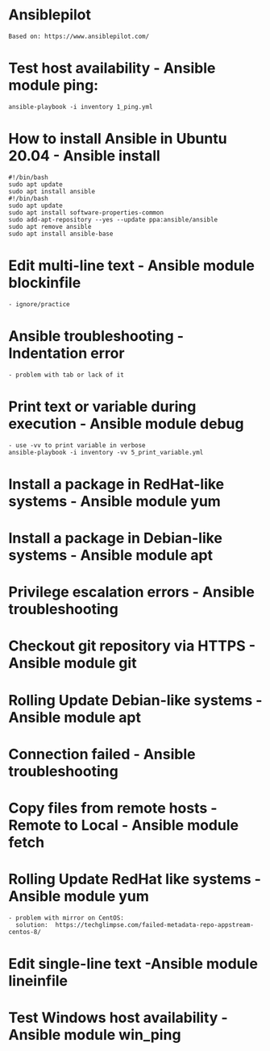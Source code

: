 # Ansiblepilot
    Based on: https://www.ansiblepilot.com/

# Test host availability - Ansible module ping:
    ansible-playbook -i inventory 1_ping.yml 

# How to install Ansible in Ubuntu 20.04 - Ansible install
    #!/bin/bash
    sudo apt update
    sudo apt install ansible
    #!/bin/bash
    sudo apt update
    sudo apt install software-properties-common
    sudo add-apt-repository --yes --update ppa:ansible/ansible
    sudo apt remove ansible
    sudo apt install ansible-base

# Edit multi-line text - Ansible module blockinfile
    - ignore/practice

# Ansible troubleshooting - Indentation error
    - problem with tab or lack of it

# Print text or variable during execution - Ansible module debug
    - use -vv to print variable in verbose 
    ansible-playbook -i inventory -vv 5_print_variable.yml

# Install a package in RedHat-like systems - Ansible module yum
# Install a package in Debian-like systems - Ansible module apt
# Privilege escalation errors - Ansible troubleshooting 
# Checkout git repository via HTTPS - Ansible module git
# Rolling Update Debian-like systems - Ansible module apt
# Connection failed - Ansible troubleshooting
# Copy files from remote hosts - Remote to Local - Ansible module fetch
# Rolling Update RedHat like systems - Ansible module yum
    - problem with mirror on CentOS:
      solution:  https://techglimpse.com/failed-metadata-repo-appstream-centos-8/
      
# Edit single-line text -Ansible module lineinfile
# Test Windows host availability - Ansible module win_ping

